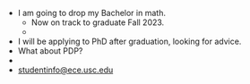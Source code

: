 - I am going to drop my Bachelor in math.
	- Now on track to graduate Fall 2023.
	-
- I will be applying to PhD after graduation,  looking for advice.
- What about PDP?
-
- studentinfo@ece.usc.edu
